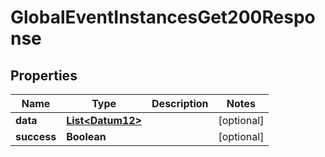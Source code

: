 

# GlobalEventInstancesGet200Response


## Properties

Name | Type | Description | Notes
------------ | ------------- | ------------- | -------------
**data** | [**List&lt;Datum12&gt;**](Datum12.md) |  |  [optional]
**success** | **Boolean** |  |  [optional]



